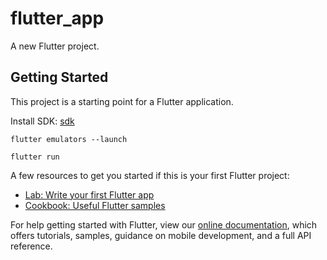 # flutter_app

A new Flutter project.

## Getting Started

This project is a starting point for a Flutter application.

Install SDK: [sdk](https://flutter.dev/docs/get-started/install)

`flutter emulators --launch`

`flutter run`
 
A few resources to get you started if this is your first Flutter project:

- [Lab: Write your first Flutter app](https://flutter.dev/docs/get-started/codelab)
- [Cookbook: Useful Flutter samples](https://flutter.dev/docs/cookbook)

For help getting started with Flutter, view our
[online documentation](https://flutter.dev/docs), which offers tutorials,
samples, guidance on mobile development, and a full API reference.
